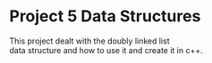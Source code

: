 # Project 5 Data Structures
This project dealt with the doubly linked list<br/>
data structure and how to use it and create it in c++.
